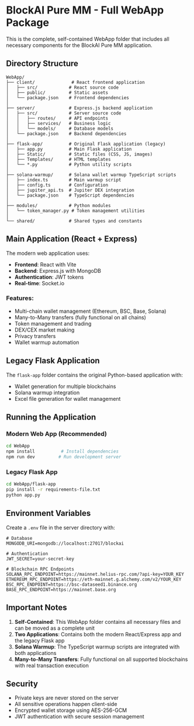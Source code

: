 # BlockAI Pure MM - Full WebApp Package

This is the complete, self-contained WebApp folder that includes all necessary components for the BlockAI Pure MM application.

## Directory Structure

```
WebApp/
├── client/              # React frontend application
│   ├── src/            # React source code
│   ├── public/         # Static assets
│   └── package.json    # Frontend dependencies
│
├── server/             # Express.js backend application
│   ├── src/            # Server source code
│   │   ├── routes/     # API endpoints
│   │   ├── services/   # Business logic
│   │   └── models/     # Database models
│   └── package.json    # Backend dependencies
│
├── flask-app/          # Original Flask application (legacy)
│   ├── app.py          # Main Flask application
│   ├── Static/         # Static files (CSS, JS, images)
│   ├── Templates/      # HTML templates
│   └── *.py            # Python utility scripts
│
├── solana-warmup/      # Solana wallet warmup TypeScript scripts
│   ├── index.ts        # Main warmup script
│   ├── config.ts       # Configuration
│   ├── jupiter_api.ts  # Jupiter DEX integration
│   └── package.json    # TypeScript dependencies
│
├── modules/            # Python modules
│   └── token_manager.py # Token management utilities
│
└── shared/             # Shared types and constants
```

## Main Application (React + Express)

The modern web application uses:
- **Frontend**: React with Vite
- **Backend**: Express.js with MongoDB
- **Authentication**: JWT tokens
- **Real-time**: Socket.io

### Features:
- Multi-chain wallet management (Ethereum, BSC, Base, Solana)
- Many-to-Many transfers (fully functional on all chains)
- Token management and trading
- DEX/CEX market making
- Privacy transfers
- Wallet warmup automation

## Legacy Flask Application

The `flask-app` folder contains the original Python-based application with:
- Wallet generation for multiple blockchains
- Solana warmup integration
- Excel file generation for wallet management

## Running the Application

### Modern Web App (Recommended)
```bash
cd WebApp
npm install          # Install dependencies
npm run dev         # Run development server
```

### Legacy Flask App
```bash
cd WebApp/flask-app
pip install -r requirements-file.txt
python app.py
```

## Environment Variables

Create a `.env` file in the server directory with:
```env
# Database
MONGODB_URI=mongodb://localhost:27017/blockai

# Authentication
JWT_SECRET=your-secret-key

# Blockchain RPC Endpoints
SOLANA_RPC_ENDPOINT=https://mainnet.helius-rpc.com/?api-key=YOUR_KEY
ETHEREUM_RPC_ENDPOINT=https://eth-mainnet.g.alchemy.com/v2/YOUR_KEY
BSC_RPC_ENDPOINT=https://bsc-dataseed1.binance.org
BASE_RPC_ENDPOINT=https://mainnet.base.org
```

## Important Notes

1. **Self-Contained**: This WebApp folder contains all necessary files and can be moved as a complete unit
2. **Two Applications**: Contains both the modern React/Express app and the legacy Flask app
3. **Solana Warmup**: The TypeScript warmup scripts are integrated with both applications
4. **Many-to-Many Transfers**: Fully functional on all supported blockchains with real transaction execution

## Security

- Private keys are never stored on the server
- All sensitive operations happen client-side
- Encrypted wallet storage using AES-256-GCM
- JWT authentication with secure session management